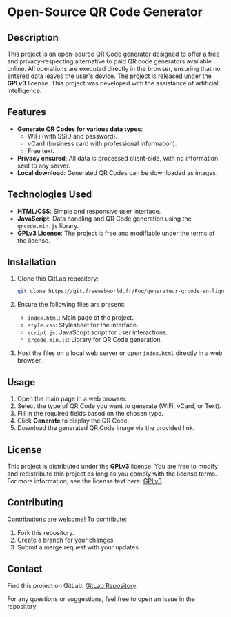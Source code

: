 # Open-Source QR Code Generator

## Description
This project is an open-source QR Code generator designed to offer a free and privacy-respecting alternative to paid QR code generators available online. All operations are executed directly in the browser, ensuring that no entered data leaves the user's device. The project is released under the **GPLv3** license. This project was developed with the assistance of artificial intelligence.

## Features
- **Generate QR Codes for various data types**:
  - WiFi (with SSID and password).
  - vCard (business card with professional information).
  - Free text.
- **Privacy ensured**: All data is processed client-side, with no information sent to any server.
- **Local download**: Generated QR Codes can be downloaded as images.

## Technologies Used
- **HTML/CSS**: Simple and responsive user interface.
- **JavaScript**: Data handling and QR Code generation using the `qrcode.min.js` library.
- **GPLv3 License**: The project is free and modifiable under the terms of the license.

## Installation
1. Clone this GitLab repository:
   ```bash
   git clone https://git.freewebworld.fr/Fog/generateur-qrcode-en-ligne
   ```
2. Ensure the following files are present:
   - `index.html`: Main page of the project.
   - `style.css`: Stylesheet for the interface.
   - `script.js`: JavaScript script for user interactions.
   - `qrcode.min.js`: Library for QR Code generation.

3. Host the files on a local web server or open `index.html` directly in a web browser.

## Usage
1. Open the main page in a web browser.
2. Select the type of QR Code you want to generate (WiFi, vCard, or Text).
3. Fill in the required fields based on the chosen type.
4. Click **Generate** to display the QR Code.
5. Download the generated QR Code image via the provided link.

## License
This project is distributed under the **GPLv3** license. You are free to modify and redistribute this project as long as you comply with the license terms. For more information, see the license text here: [GPLv3](https://www.gnu.org/licenses/gpl-3.0.en.html).

## Contributing
Contributions are welcome! To contribute:
1. Fork this repository.
2. Create a branch for your changes.
3. Submit a merge request with your updates.

## Contact
Find this project on GitLab: [GitLab Repository](https://git.freewebworld.fr/Fog/generateur-qrcode-en-ligne).

For any questions or suggestions, feel free to open an issue in the repository.

